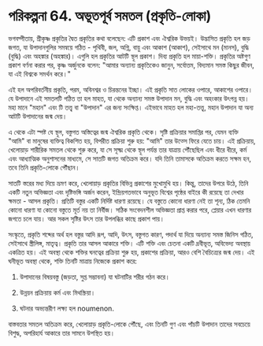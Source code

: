 # পরিকল্পনা 64. অভূতপূর্ব সমতল (প্রকৃতি-লোকা)

ভগবদ্গীতায়, শ্রীকৃষ্ণ প্রকৃতির দ্বৈত প্রকৃতির কথা বলেছেন: এটি প্রকাশ এবং ঐশ্বরিক উভয়ই। উদ্ভাসিত প্রকৃতি হল জড় জগত, যা উপাদানগুলির সমন্বয়ে গঠিত - পৃথিবী, জল, অগ্নি, বায়ু এবং আকাশ (আকাশ), সেইসাথে মন (মানস), বুদ্ধি (বুদ্ধি) এবং অহঙ্কার (অহঙ্কার)। এগুলি হল প্রকৃতির আটটি স্থূল প্রকাশ। দিব্য প্রকৃতি হল মায়া-শক্তি। প্রকৃতির অষ্টগুণ প্রকাশ বর্ণনা করার পর, কৃষ্ণ অর্জুনকে বলেন: "আমার অন্যান্য প্রকৃতিকেও জানুন, সর্বোত্তম, বিদ্যমান সমস্ত কিছুর জীবন, যা এই বিশ্বকে সমর্থন করে।"

এই হল অপরিবর্তনীয় প্রকৃতি, পরম, অবিনশ্বর ও চিরন্তনের ইচ্ছা। এই প্রকৃতি সাত লোকের ওপারে, আকাশের ওপারে। যে উপাদানে এই সমতলটি গঠিত তা হল মাহত, যা থেকে অন্যান্য সমস্ত উপাদান মন, বুদ্ধি এবং অহংকার উৎপন্ন হয়। মহা মানে "মহান" এবং টি তত্ত্ব বা "উপাদান" এর জন্য সংক্ষিপ্ত। এইভাবে মাহত হল মহা-তত্ত্ব, মহান উপাদান যা অন্য আটটি উপাদানের জন্ম দেয়।

এ থেকে এটা স্পষ্ট যে স্থূল, বস্তুগত অস্তিত্বের জন্ম ঐশ্বরিক প্রকৃতি থেকে। সৃষ্টি প্রক্রিয়ার সমাপ্তির পর, যেমন ব্যক্তি "আমি" বা মানুষের ব্যক্তিত্ব বিকশিত হয়, বিপরীত প্রক্রিয়া শুরু হয়: "আমি" তার উত্সে ফিরে যেতে চায়। এই প্রক্রিয়ায়, খেলোয়াড় শারীরিক সমতল থেকে শুরু করে, যা সে সূক্ষ্ম থেকে স্থূল পর্যন্ত তার যাত্রায় পৌঁছেছিল এবং ধীরে ধীরে, কর্ম এবং আধ্যাত্মিক অনুশাসনের মাধ্যমে, সে সাতটি জগত অতিক্রম করে। যদি তিনি তামাসকে অতিক্রম করতে সক্ষম হন, তবে তিনি প্রকৃতি-লোকে পৌঁছান।

সাতটি স্তরের মধ্য দিয়ে ভ্রমণ করে, খেলোয়াড় প্রকৃতির বিভিন্ন প্রকাশের মুখোমুখি হয়। কিন্তু, তাদের উপরে উঠে, তিনি একটি নতুন অভিজ্ঞতা এবং দৃষ্টিভঙ্গি অর্জন করেন, ইন্দ্রিয়গতভাবে অনুভূত বিশ্বের পৃষ্ঠের বাইরে কী রয়েছে তা দেখার ক্ষমতা - আসল প্রকৃতি। প্রতিটি বস্তুর একটি নির্দিষ্ট ধারণা রয়েছে। যে বস্তুতে কোনো ধারণা নেই তা শূন্য, ঠিক তেমনি কোনো ধারণা যা কোনো বস্তুতে মূর্ত নয় তা নির্বীজ। সঠিক সংবেদনশীল অভিজ্ঞতা প্রাপ্ত করার পরে, প্লেয়ার এখন ধারণার জগতে চলে যায়। আর সকল সৃষ্টির উৎস তার উপলব্ধির কাছে প্রকাশ পায়।

সংস্কৃতে, প্রকৃতি শব্দের অর্থ হল বস্তুর আদি রূপ, আদি, উৎস, বস্তুগত কারণ, পদার্থ যা দিয়ে অন্যান্য সমস্ত জিনিস গঠিত, সেইসাথে স্ত্রীলিঙ্গ, মাতৃত্ব। প্রকৃতি তার আসল আকারে শক্তি। এটি শক্তি এবং চেতনা একটি দ্রবীভূত, অবিভেদ্য অবস্থায় একত্রিত হয়। এই অবস্থা থেকে শক্তির ঘনত্বের প্রক্রিয়া শুরু হয়, প্রকাশের প্রক্রিয়া, আরও বেশি বৈচিত্র্যের জন্ম দেয়। এই ঘনীভূত অবস্থা থেকে, শক্তি তিনটি মাত্রায় নিজেকে প্রকাশ করে:

1. উপাদানের বিষয়বস্তু (জড়তা, সুপ্ত সম্ভাবনা) যা ঘটনাটির শরীর গঠন করে।

2. উন্নয়ন প্রক্রিয়ায় কর্ম এবং মিথস্ক্রিয়া।

3. ঘটনার অভ্যন্তরীণ লক্ষ্য হল noumenon.

বাস্তবতার সমতল অতিক্রম করে, খেলোয়াড় প্রকৃতি-লোকে পৌঁছে, এবং তিনটি গুণ এবং পাঁচটি উপাদান তাদের সবচেয়ে বিশুদ্ধ, অপরিহার্য আকারে তার সামনে উপস্থিত হয়।
